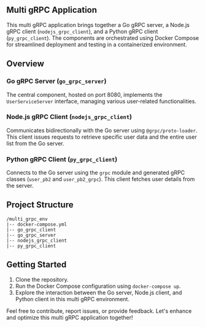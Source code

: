 ## Multi gRPC Application

This multi gRPC application brings together a Go gRPC server, a Node.js gRPC client (`nodejs_grpc_client`), and a Python gRPC client (`py_grpc_client`). The components are orchestrated using Docker Compose for streamlined deployment and testing in a containerized environment.

## Overview

### Go gRPC Server (`go_grpc_server`)
The central component, hosted on port 8080, implements the `UserServiceServer` interface, managing various user-related functionalities.

### Node.js gRPC Client (`nodejs_grpc_client`)
Communicates bidirectionally with the Go server using `@grpc/proto-loader`. This client issues requests to retrieve specific user data and the entire user list from the Go server.

### Python gRPC Client (`py_grpc_client`)
Connects to the Go server using the `grpc` module and generated gRPC classes (`user_pb2` and `user_pb2_grpc`). This client fetches user details from the server.

## Project Structure
```plaintext
/multi_grpc_env
|-- docker-compose.yml
|-- go_grpc_client
|-- go_grpc_server
|-- nodejs_grpc_client
|-- py_grpc_client
```

## Getting Started
1. Clone the repository.
2. Run the Docker Compose configuration using `docker-compose up`.
3. Explore the interaction between the Go server, Node.js client, and Python client in this multi gRPC environment.

Feel free to contribute, report issues, or provide feedback. Let's enhance and optimize this multi gRPC application together!
